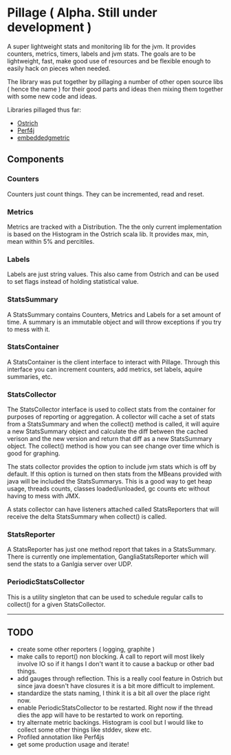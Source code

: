 Pillage ( Alpha. Still under development )
=======

A super lightweight stats and monitoring lib for the jvm. It provides counters, metrics, timers,
labels and jvm stats. The goals are to be lightweight, fast, make good use of resources and be 
flexible enough to easily hack on pieces when needed.

The library was put together by pillaging a number of other open source libs ( hence the name ) for 
their good parts and ideas then mixing them together with some new code and ideas.

Libraries pillaged thus far:

- [Ostrich](https://github.com/twitter/ostrich)
- [Perf4j](http://perf4j.codehaus.org/)
- [embeddedgmetric](http://code.google.com/p/embeddedgmetric/)

Components
----------
### Counters
Counters just count things. They can be incremented, read and reset.

### Metrics
Metrics are tracked with a Distribution. The the only current implementation is based on the Histogram
in the Ostrich scala lib. It provides max, min, mean within 5% and percitiles.

### Labels
Labels are just string values. This also came from Ostrich and can be used to set flags 
instead of holding statistical value.

### StatsSummary
A StatsSummary contains Counters, Metrics and Labels for a set amount of time. A summary is an immutable
object and will throw exceptions if you try to mess with it.

### StatsContainer
A StatsContainer is the client interface to interact with Pillage. Through this interface you can
increment counters, add metrics, set labels, aquire summaries, etc.

### StatsCollector
The StatsCollector interface is used to collect stats from the container for purposes of reporting 
or aggregation. A collector will cache a set of stats from a StatsSummary and when the collect() method
is called, it will aquire a new StatsSummary object and calculate the diff between the cached verison
and the new version and return that diff as a new StatsSummary object. The collect() method is 
how you can see change over time which is good for graphing.

The stats collector provides the option to include jvm stats which is off by default. If this option
is turned on then stats from the MBeans provided with java will be included the StatsSummarys. This is
a good way to get heap usage, threads counts, classes loaded/unloaded, gc counts etc without having to 
mess with JMX.

A stats collector can have listeners attached called StatsReporters that will receive the delta StatsSummary 
when collect() is called.

### StatsReporter
A StatsReporter has just one method report that takes in a StatsSummary. There is currently one implementation,
GangliaStatsReporter which will send the stats to a Ganlgia server over UDP.

### PeriodicStatsCollector
This is a utility singleton that can be used to schedule regular calls to collect() for a given StatsCollector.


------------------------------------------------

## TODO
+ create some other reporters ( logging, graphite )
+ make calls to report() non blocking. A call to report will most likely involve IO so if it hangs I don't
want it to cause a backup or other bad things.
+ add gauges through reflection. This is a really cool feature in Ostrich but since java doesn't have
closures it is a bit more difficult to implement.
+ standardize the stats naming, I think it is a bit all over the place right now.
+ enable PeriodicStatsCollector to be restarted. Right now if the thread dies the app will have to be restarted
to work on reporting.
+ try alternate metric backings. Histogram is cool but I would like to collect some other things like stddev, skew etc.
+ Profiled annotation like Perf4js
+ get some production usage and iterate!

